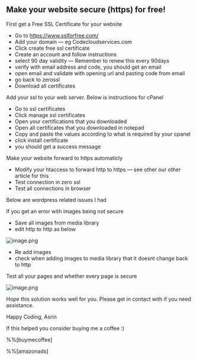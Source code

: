 ## Make your website secure (https) for free!

First get a Free SSL Certificate for your website 

- Go to https://www.sslforfree.com/
- Add your domain — eg Codecloudservices.com
- Click create free ssl certificate
- Create an account and follow instructions
- select 90 day validity — Remember to renew this every 90days
- verify with email address and code, you should get an email
- open email and validate with opening url and pasting code from email
- go back to zerossl
- Download all certificates

Add your ssl to your web server. Below is instructions for cPanel
- Go to ssl certificates
- Click manage ssl certificates
- Open your certifications that you downloaded
- Open all certificates that you downloaded in notepad
- Copy and paste the values according to what is required by your cpanel
- click install certificate
- you should get a success message

Make your website forward to https automaticly
- Modify your htaccess to forward http to https — see other our other article for this
- Test connection in zero ssl
- Test all connections in browser

Below are wordpress related issues I had

If you get an error with images being not secure
- Save all images from media library
- edit http to http as below

![image.png](https://cdn.hashnode.com/res/hashnode/image/upload/v1624621081705/0V8kTpDyK.png)

- Re add images
- check when adding images to media library that it doesnt change back to http

Test all your pages and whether every page is secure


![image.png](https://cdn.hashnode.com/res/hashnode/image/upload/v1624621033819/DRiPSfqmX.png)

Hope this solution works well for you.
Please get in contact with if you need assistance.

Happy Coding,
Asrin

If this helped you consider buying me a coffee :)

%%[buymecoffee]

%%[amazonads]